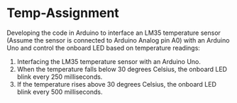 # Temp-Assignment
Developing the code in Arduino to interface an LM35 temperature
sensor (Assume the sensor is connected to Arduino Analog pin A0) with an Arduino
Uno and control the onboard LED based on temperature readings:
1. Interfacing the LM35 temperature sensor with an Arduino Uno.
2. When the temperature falls below 30 degrees Celsius, the onboard LED
blink every 250 milliseconds.
3. If the temperature rises above 30 degrees Celsius, the onboard LED blink
every 500 milliseconds.
